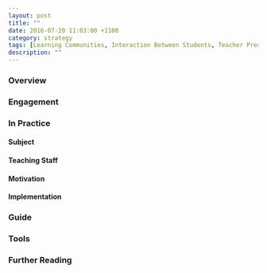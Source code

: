 ```yaml
---
layout: post
title: ""
date: 2016-07-20 11:03:00 +1100
category: strategy
tags: [Learning Communities, Interaction Between Students, Teacher Presence, Interaction with the Professions, Flexible & Adaptive Learning, Interactive Resources, E-Assessment,] 
description: ""
---
```


### Overview

### Engagement

### In Practice

#### Subject 

#### Teaching Staff

#### Motivation

#### Implementation

### Guide

### Tools

### Further Reading

<div class="apa-ref" markdown="1">
</div>